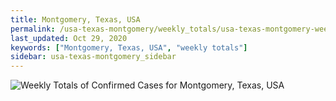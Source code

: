 ```yaml
---
title: Montgomery, Texas, USA
permalink: /usa-texas-montgomery/weekly_totals/usa-texas-montgomery-weekly_totals.html
last_updated: Oct 29, 2020
keywords: ["Montgomery, Texas, USA", "weekly totals"]
sidebar: usa-texas-montgomery_sidebar
---
```


![Weekly Totals of Confirmed Cases for Montgomery, Texas, USA](/covid_tracker/images/graphs/usa-texas-montgomery-weekly_totals_graph.png)
